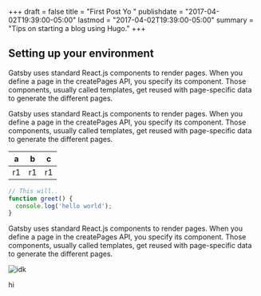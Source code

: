 +++
draft = false
title = "First Post Yo "
publishdate = "2017-04-02T19:39:00-05:00"
lastmod = "2017-04-02T19:39:00-05:00"
summary = "Tips on starting a blog using Hugo."
+++

## Setting up your environment

Gatsby uses standard React.js components to render pages. When you define a page in the createPages API, you specify its component. Those components, usually called templates, get reused with page-specific data to generate the different pages.

Gatsby uses standard React.js components to render pages. When you define a page in the createPages API, you specify its component. Those components, usually called templates, get reused with page-specific data to generate the different pages.

a | b | c
---|---|---
r1 | r1 | r1

```javascript
// This will..
function greet() {
  console.log('hello world');
}
```

Gatsby uses standard React.js components to render pages. When you define a page in the createPages API, you specify its component. Those components, usually called templates, get reused with page-specific data to generate the different pages.

![idk](https://unsplash.it/800/800)

hi

